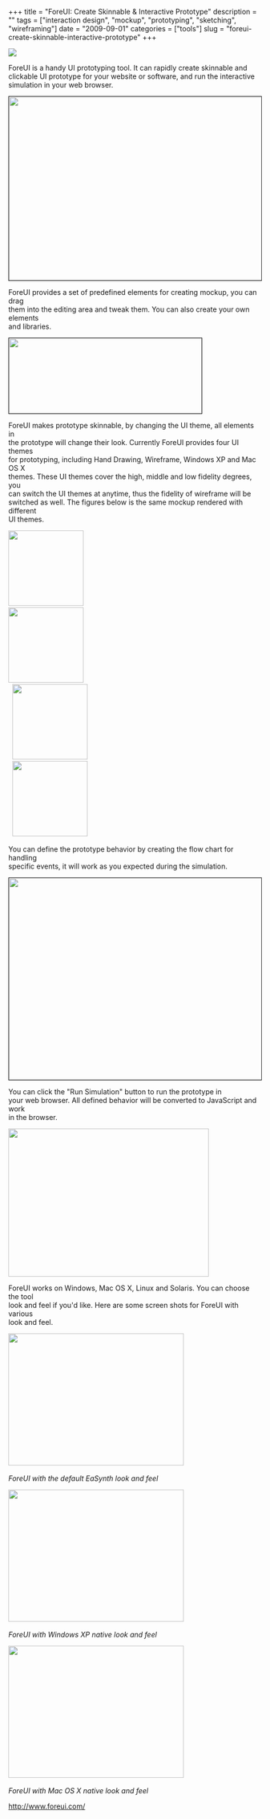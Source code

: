 +++
title = "ForeUI: Create Skinnable & Interactive Prototype"
description = ""
tags = ["interaction design", "mockup", "prototyping", "sketching", "wireframing"]
date = "2009-09-01"
categories = ["tools"]
slug = "foreui-create-skinnable-interactive-prototype"
+++


<div class="tool-screenshot mb1"><a href="http://www.foreui.com/"><img id="bluga-thumbnail-2685" class="bluga-thumbnail custom" src="//konigi.com/media/bluga/
wt522fb29f56d0b_custom.jpg"/></a></div><p>ForeUI is a handy UI prototyping tool. It can rapidly create skinnable and<br />
  clickable UI prototype for your website or software, and run the interactive<br />
  simulation in your web browser.</p>
<p><img src="http://www.foreui.com/hl/img/dnd_editing.gif" width="506" height="366" border="1"></p>
<p>ForeUI provides a set of predefined elements for creating mockup, you can drag<br />
  them into the editing area and tweak them. You can also create your own elements<br />
  and libraries.</p>
<p><img src="http://www.foreui.com/hl/img/fce_create.gif" width="385" height="150" border="1"></p>
<p>ForeUI makes prototype skinnable, by changing the UI theme, all elements in<br />
  the prototype will change their look. Currently ForeUI provides four UI themes<br />
  for prototyping, including Hand Drawing, Wireframe, Windows XP and Mac OS X<br />
  themes. These UI themes cover the high, middle and low fidelity degrees, you<br />
  can switch the UI themes at anytime, thus the fidelity of wireframe will be<br />
  switched as well. The figures below is the same mockup rendered with different<br />
  UI themes.</p>
<p><img src="http://www.foreui.com/images/ui_theme_handdrawing.gif" width="150" height="150" class="FrameBordered">&nbsp;&nbsp;&nbsp;<br />
  <img src="http://www.foreui.com/images/ui_theme_wireframe.gif" width="150" height="150" class="FrameBordered">&nbsp;<br />
  &nbsp;&nbsp;<img src="http://www.foreui.com/images/ui_theme_winxp.gif" width="150" height="150" class="FrameBordered">&nbsp;<br />
  &nbsp;&nbsp;<img src="http://www.foreui.com/images/ui_theme_mac.gif" width="150" height="150" class="FrameBordered">
</p>
<p>You can define the prototype behavior by creating the flow chart for handling<br />
  specific events, it will work as you expected during the simulation.</p>
<p><img src="http://www.foreui.com/hl/img/behavior_tree.gif" width="550" height="402" border="1"></p>
<p>You can click the &quot;Run Simulation&quot; button to run the prototype in<br />
  your web browser. All defined behavior will be converted to JavaScript and work<br />
  in the browser.</p>
<p><img src="http://www.foreui.com/hl/img/simulation_sample.gif" width="400" height="295"></p>
<p>ForeUI works on Windows, Mac OS X, Linux and Solaris. You can choose the tool<br />
  look and feel if you'd like. Here are some screen shots for ForeUI with various<br />
  look and feel.</p>
<p><img src="http://www.foreui.com/images/ForeUI_EaSynth_Lnf_Thumb.gif" width="350" height="263"><br><br />
  <i>ForeUI with the default EaSynth look and feel</i></p>
<p><img src="http://www.foreui.com/images/ForeUI_Win_System_Lnf_Thumb.gif" width="350" height="263"><br><br />
  <i>ForeUI with Windows XP native look and feel</i></p>
<p><img src="http://www.foreui.com/images/ForeUI_Mac_System_Lnf_Thumb.gif" width="350" height="263"><br><br />
  <i>ForeUI with Mac OS X native look and feel</i></p>
  
<p><a href="http://www.foreui.com/">http://www.foreui.com/</a></p>
      
